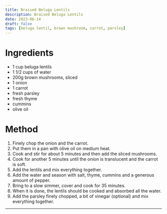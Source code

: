```yaml
---
title: Braised Beluga Lentils
description: Braised Beluga Lentils
date: 2023-06-14
draft: false
tags: [beluga lentil, brown mushroom, carrot, parsley]
---
```


# Ingredients
- 1 cup beluga lentils
- 1 1/2 cups of water
- 200g brown mushrooms, sliced
- 1 onion
- 1 carrot
- fresh parsley
- fresh thyme
- cummins
- olive oil

# Method
1. Finely chop the onion and the carrot.
2. Put them in a pan with olive oil on medium heat.
3. Cook and stir for about 5 minutes and then add the sliced mushrooms.
4. Cook for another 5 minutes until the onion is translucent and the carrot is soft.
5. Add the lentils and mix everything together.
6. Add the water and season with salt, thyme, cummins and a generous amount of pepper.
7. Bring to a slow simmer, cover and cook for 35 minutes.
8. When it is done, the lentils should be cooked and absorbed all the water.
9. Add the parsley finely chopped, a bit of vinegar (optional) and mix everything together.

---